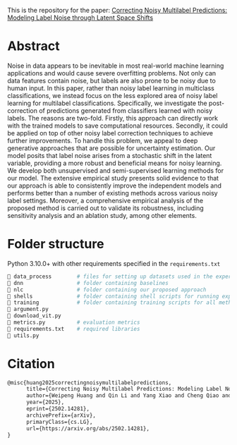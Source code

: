 This is the repository for the paper: [Correcting Noisy Multilabel Predictions: Modeling Label Noise through Latent Space Shifts](https://arxiv.org/abs/2502.14281)

# Abstract
Noise in data appears to be inevitable in most real-world machine learning applications and would cause severe overfitting problems. Not only can data features contain noise, but labels are also prone to be noisy due to human input. In this paper, rather than noisy label learning in multiclass classifications, we instead focus on the less explored area of noisy label learning for multilabel classifications. Specifically, we investigate the post-correction of predictions generated from classifiers learned with noisy labels. The reasons are two-fold. Firstly, this approach can directly work with the trained models to save computational resources. Secondly, it could be applied on top of other noisy label correction techniques to achieve further improvements. To handle this problem, we appeal to deep generative approaches that are possible for uncertainty estimation. Our model posits that label noise arises from a stochastic shift in the latent variable, providing a more robust and beneficial means for noisy learning. We develop both unsupervised and semi-supervised learning methods for our model. The extensive empirical study presents solid evidence to that our approach is able to consistently improve the independent models and performs better than a number of existing methods across various noisy label settings. Moreover, a comprehensive empirical analysis of the proposed method is carried out to validate its robustness, including sensitivity analysis and an ablation study, among other elements.

# Folder structure
Python 3.10.0+ with other requirements specified in the ```requirements.txt```
```python
📁 data_process        # files for setting up datasets used in the experiments
📁 dnn                 # folder containing baselines
📁 nlc                 # folder containing our proposed approach
📁 shells              # folder containing shell scripts for running experiments
📁 training            # folder containing training scripts for all methods
📄 argument.py    
📄 download_vit.py
📄 metrics.py          # evaluation metrics
📄 requirements.txt    # required libraries
📄 utils.py
```

# Citation
```latex
@misc{huang2025correctingnoisymultilabelpredictions,
      title={Correcting Noisy Multilabel Predictions: Modeling Label Noise through Latent Space Shifts}, 
      author={Weipeng Huang and Qin Li and Yang Xiao and Cheng Qiao and Tie Cai and Junwei Liang and Neil J. Hurley and Guangyuan Piao},
      year={2025},
      eprint={2502.14281},
      archivePrefix={arXiv},
      primaryClass={cs.LG},
      url={https://arxiv.org/abs/2502.14281}, 
}
```
